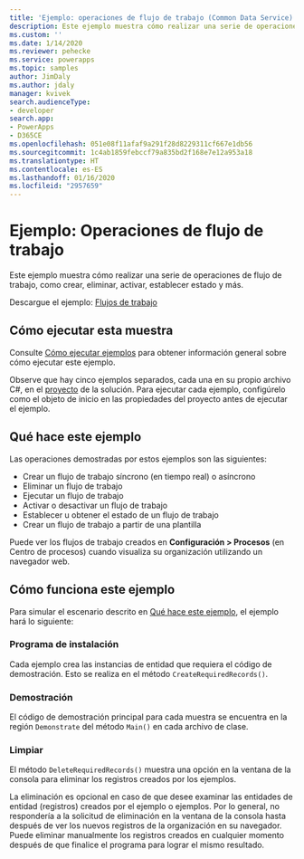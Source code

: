 ```yaml
---
title: 'Ejemplo: operaciones de flujo de trabajo (Common Data Service) | MicrosoftDocs'
description: Este ejemplo muestra cómo realizar una serie de operaciones de flujo de trabajo, como crear, eliminar, activar, establecer estado y más.
ms.custom: ''
ms.date: 1/14/2020
ms.reviewer: pehecke
ms.service: powerapps
ms.topic: samples
author: JimDaly
ms.author: jdaly
manager: kvivek
search.audienceType:
- developer
search.app:
- PowerApps
- D365CE
ms.openlocfilehash: 051e08f11afaf9a291f28d8229311cf667e1db56
ms.sourcegitcommit: 1c4ab1859febccf79a835bd2f168e7e12a953a18
ms.translationtype: HT
ms.contentlocale: es-ES
ms.lasthandoff: 01/16/2020
ms.locfileid: "2957659"
---
```

# <a name="sample-workflow-operations"></a>Ejemplo: Operaciones de flujo de trabajo

Este ejemplo muestra cómo realizar una serie de operaciones de flujo de trabajo, como crear, eliminar, activar, establecer estado y más.

Descargue el ejemplo: [Flujos de trabajo](https://github.com/microsoft/PowerApps-Samples/tree/master/cds/orgsvc/C%23/Workflow)

## <a name="how-to-run-this-sample"></a>Cómo ejecutar esta muestra

Consulte [Cómo ejecutar ejemplos](https://github.com/microsoft/PowerApps-Samples/blob/master/cds/README.md) para obtener información general sobre cómo ejecutar este ejemplo.

Observe que hay cinco ejemplos separados, cada una en su propio archivo C#, en el [proyecto](https://github.com/microsoft/PowerApps-Samples/tree/master/cds/orgsvc/C%23/Workflow/Workflow) de la solución. Para ejecutar cada ejemplo, configúrelo como el objeto de inicio en las propiedades del proyecto antes de ejecutar el ejemplo.

## <a name="what-this-sample-does"></a>Qué hace este ejemplo

Las operaciones demostradas por estos ejemplos son las siguientes:

- Crear un flujo de trabajo síncrono (en tiempo real) o asíncrono
- Eliminar un flujo de trabajo
- Ejecutar un flujo de trabajo
- Activar o desactivar un flujo de trabajo
- Establecer u obtener el estado de un flujo de trabajo
- Crear un flujo de trabajo a partir de una plantilla

Puede ver los flujos de trabajo creados en **Configuración > Procesos** (en Centro de procesos) cuando visualiza su organización utilizando un navegador web.

## <a name="how-this-sample-works"></a>Cómo funciona este ejemplo

Para simular el escenario descrito en [Qué hace este ejemplo](#what-this-sample-does), el ejemplo hará lo siguiente:

### <a name="setup"></a>Programa de instalación

Cada ejemplo crea las instancias de entidad que requiera el código de demostración. Esto se realiza en el método `CreateRequiredRecords()`.

### <a name="demonstrate"></a>Demostración

El código de demostración principal para cada muestra se encuentra en la región `Demonstrate` del método `Main()` en cada archivo de clase.

### <a name="clean-up"></a>Limpiar

El método `DeleteRequiredRecords()` muestra una opción en la ventana de la consola para eliminar los registros creados por los ejemplos.

La eliminación es opcional en caso de que desee examinar las entidades de entidad (registros) creados por el ejemplo o ejemplos. Por lo general, no respondería a la solicitud de eliminación en la ventana de la consola hasta después de ver los nuevos registros de la organización en su navegador. Puede eliminar manualmente los registros creados en cualquier momento después de que finalice el programa para lograr el mismo resultado.
